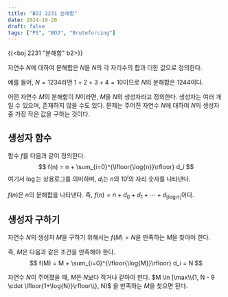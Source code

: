 ```yaml
---
title: "BOJ 2231 분해합"
date: 2024-10-20
draft: false
tags: ["PS", "BOJ", "Bruteforcing"]
---
```


{{<boj 2231 "분해합" b2>}}

자연수 $N$에 대하여 분해합은 $N$을 $N$의 각 자리수의 합과 더한 값으로 정의한다.

예를 들어, $N = 1234$라면 $1 + 2 + 3 + 4 = 10$이므로 $N$의 분해합은 $1244$이다.

어떤 자연수 $M$의 분해합이 $N$이라면, $M$을 $N$의 생성자라고 정의한다. 생성자는 여러 개일 수 있으며, 존재하지 않을 수도 있다.
문제는 주어진 자연수 $N$에 대하여 $N$의 생성자 중 가장 작은 값을 구하는 것이다.

## 생성자 함수

함수 $f$를 다음과 같이 정의한다.
$$
f(n) = n + \sum_{i=0}^{\lfloor{\log{n}}\rfloor} d_i
$$
여기서 $\log$는 상용로그를 의미하며, $d_i$는 $n$의 $10^i$의 자리 숫자를 나타낸다.

$f(n)$은 $n$의 분해합을 나타낸다. 즉, $f(n) = n + d_0 + d_1 + \cdots + d_{\lfloor\log{n}\rfloor}$이다.

## 생성자 구하기

자연수 $N$의 생성자 $M$을 구하기 위해서는 $f(M) = N$을 만족하는 $M$을 찾아야 한다. 

즉, $M$은 다음과 같은 조건을 만족해야 한다.
$$
f(M) = M + \sum_{i=0}^{\lfloor{\log{M}}\rfloor} d_i = N
$$

자연수 $N$이 주어졌을 때, $M$은 $N$보다 작거나 같아야 한다. $M \in [\max\\{1, N - 9 \cdot \lfloor{1+\log{N}}\rfloor\\}, N)$ 을 만족하는 $M$을 찾으면 된다.  